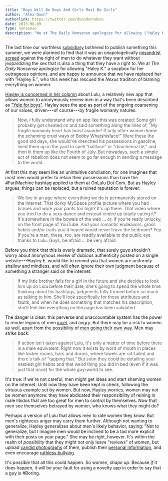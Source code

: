 ```yaml
---
title: "Boys Will Be Boys And Girls Must Be Girls"
author: "Alex Dunn"
authorlink: https://twitter.com/dunndunndunn
date: 2013-08-09
type: nonsense
description: "We at The Daily Nonsense apologize for allowing \"Haley K.\" a soapbox for her misandrist opinions, and are happy to announce that we have replaced her with \"Hayley E.\", who this week has rescued the Nexus tradition of blaming everything on women."
---
```


The last time our worthless [subsidiary](drama.html "An Unlikely
Friendship") bothered to publish something this summer, we were
alarmed to find that it was an unapologetically
[misandrist screed](hurdle.html "The War On Men Continues") against
the right of men to do whatever they want without jeopardizing the sex
that is also a thing that they have a right to.  We at *The Daily
Nonsense* apologize for allowing "Haley K." a soapbox for her
outrageous opinions, and are happy to announce that we have replaced
her with "Hayley E.", who this week has rescued the *Nexus* tradition
of blaming everything on women.

[Hayley is concerned in her column](http://dailynexus.com/2013-08-07/some-things-are-better-left-in-the-bedroom/
"Some Things are Better Left in the Bedroom") about Lulu, a relatively
new app that allows women to anonymously review men in a way that's
been described as
["Yelp for boys"](http://www.buzzfeed.com/katieheaney/the-girls-only-yelp-for-boys
"Katie Heaney: The Girls-Only Yelp For Boys").  Hayley sees the app
as part of the ongoing coarsening of our values, driven---of
course---by fragile womanly natures:

> Now, I fully understand why an app like this was created: Some girl
> probably got cheated on and said something along the lines of, "My
> fragile womanly heart has burst asunder!  If only other women knew
> the scheming cruel ways of Bobby Whatshisface!"  Were these the good
> old days, she would've drenched his possessions in gasoline, lined
> them up in the yard to spell "ballface" or "douchenozzle," and then
> lit them up like the Fourth of July.  But nowadays, such a simple
> act of rebellion does not seem to go far enough in sending a message
> to the world.

At first this may seem like an unintuitive conclusion, for one
imagines that most men would prefer to retain their possessions than
have the #FartMachine hashtag applied to them at OnLulu Dot Com.  But
as Hayley argues, things can be replaced, but a ruined reputation is
forever:

> We live in an age where everything we do is permanently stored on
> the internet.  That dorky MySpace profile picture where you had
> braces and wore your pants too high?  It's up there.  That video
> where you tried to do a sexy dance and instead ended up totally
> eating it?  It's somewhere in the bowels of the web ... or, if
> you're really unlucky, on the front page of YouTube.  And your
> romantic endeavors, gross habits and/or traits you'd hoped would
> never leave the bedroom?  Yep. If you're a man, these, too, are
> readily available to the public eye thanks to Lulu.  Guys, be afraid
> ... be very afraid.

Before you think that this is overly dramatic, that surely guys
shouldn't worry about anonymous review of dubious authenticity posted
on a single website---Hayley E. would like to remind you that women
are uniformly shallow and mindless, and will often ignore their own
judgment because of something a stranger said on the internet:

> If my little brother falls for a girl in the future and she decides
> to look him up on Lulu before their date, she's going to spend the
> whole time thinking about his hashtags, judgments fully formed
> before so much as talking to him.  She'll look specifically for
> those attributes and faults, and when he does something that matches
> his description, she'll feel like everything on the page has been
> validated.

The danger is clear: this perverse and unaccountable system has the
power to render legions of men
[incel](https://twitter.com/puahate_txt/status/354601082309185536
"Tweet from @PUAHate_txt on 9 July 2013"), and angry.  But there may
be a risk to women as well, apart from the possibility of
[men going their own way](http://rationalwiki.org/wiki/Men_Going_Their_Own_Way
"Entry for \"Men Going Their Own Way\" on RationalWiki").  Men may
*strike back*:

> If action isn't taken against Lulu, it's only a matter of time
> before there is a male equivalent.  Right now it exists by word of
> mouth in places like locker rooms, bars and dorms, where towels are
> rat-tailed and there's talk of "tapping that."  But soon they could
> be detailing your nastiest girl habits and that weird thing you did
> in bed (even if it was just that once) for the whole guy-world to
> see.

It's true: if we're not careful, men might get ideas and start shaming
women on the internet.  Until now they have been kept in check,
following the virtuous example set by women.  But now, Hayley worries,
women may not be women anymore: they have abdicated their
responsibility of reining in male libidos that are too great for men
to control by themselves.  Now that men see themselves betrayed by
women, who knows what they might do?  

Perhaps a version of Lulu that allows men to rate women they know.
But men's righteous anger may carry them further.  Although not
wanting to generalize, Hayley generalizes about men's likely behavior,
saying: "Not to generalize, but I imagine men would be inclined to be
a tad more explicit with their posts on your page."  She may be right,
however.  It's within the realm of *possibility* that they might not
only leave "reviews" of women, but upload
[candid photographs](http://betabeat.com/2012/10/creepshots-reemerges-under-the-guise-of-a-fashion-police-subreddit/
"Jessica Roy: Creepshots Reemerges Under the Guise of a \'Fashion
Police\' Subreddit") of them, publish their
[personal information](http://gawker.com/5961208/revenge+porn-troll-hunter-moore-wants-to-publish-your-nudes-alongside-directions-to-your-house
"Camille Dodero: Revenge-Porn Troll Hunter Moore Wants To Publish Your
Nudes With Directions to Your House"), and even encourage
[ruthless bullying](http://en.wikipedia.org/wiki/Suicide_of_Amanda_Todd
"Wikipedia: Suicide of Amanda Todd").

It's *possible* that all this could happen.  So women, *shape up*.
Because *if* it does happen, it will be your fault for using a novelty
app in order to say that a guy is #Boring.
